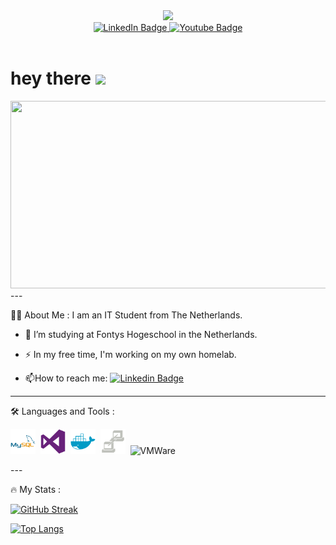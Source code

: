 <div id="header" align="center">
  <img src="https://media.giphy.com/media/M9gbBd9nbDrOTu1Mqx/giphy.gif" width="100"/>
</div>
<div id="badges" align="center">
  <a href="https://www.linkedin.com/in/randy-kramer-593ab1220/">
    <img src="https://img.shields.io/badge/LinkedIn-blue?style=for-the-badge&logo=linkedin&logoColor=white" alt="LinkedIn Badge"/>
  </a>
  <a href="https://instagram.com/randykramer_/">
    <img src="https://img.shields.io/badge/Instagram-red?style=for-the-badge&logo=instagram&logoColor=white" alt="Youtube Badge"/>
  </a>
</div>
<div align="center">
  <img src="https://komarev.com/ghpvc/?username=randykramer07&style=flat-square&color=blue" alt=""/>
</div>
<h1>
  hey there
  <img src="https://media.giphy.com/media/hvRJCLFzcasrR4ia7z/giphy.gif" width="30px"/>
</h1>
<div align="center">
  <img src="https://media.giphy.com/media/dWesBcTLavkZuG35MI/giphy.gif" width="600" height="300"/>
</div>
---

:man_technologist: About Me :
I am an IT Student from The Netherlands.

- :telescope: I’m studying at Fontys Hogeschool in the Netherlands.

- :zap: In my free time, I'm working on my own homelab.

- :mailbox:How to reach me: [![Linkedin Badge](https://img.shields.io/badge/linkedin-blue?style=flat&logo=Linkedin&logoColor=white)](https://www.linkedin.com/in/randy-kramer-593ab1220)
---
:hammer_and_wrench: Languages and Tools :
<div>
  
  <img src="https://github.com/devicons/devicon/blob/master/icons/mysql/mysql-original-wordmark.svg" title="MySQL"  alt="MySQL" width="40" height="40"/>&nbsp;
  <img src="https://github.com/devicons/devicon/blob/master/icons/visualstudio/visualstudio-plain.svg" title="VisualStudio" alt="VisualStudio" width="40" height="40"/>&nbsp;
  <img src="https://github.com/devicons/devicon/blob/master/icons/docker/docker-plain.svg" title="Docker" alt="Docker" width="40" height="40"/>&nbsp;
  <img src="https://github.com/devicons/devicon/blob/master/icons/putty/putty-plain.svg" title="Putty" alt="Putty" width="40" height="40"/>&nbsp;
  <img src="https://upload.wikimedia.org/wikipedia/commons/thumb/5/5a/Vmware_workstation_16_icon.svg/481px-Vmware_workstation_16_icon.svg.png" title="VMWare" alt="VMWare" width="40" height="40"/>&nbsp;
</div>
---

:fire: My Stats :

[![GitHub Streak](http://github-readme-streak-stats.herokuapp.com?user=randykramer07&theme=dark&background=000000)](https://git.io/streak-stats)

[![Top Langs](https://github-readme-stats.vercel.app/api/top-langs/?username=randykramer07)](https://github.com/anuraghazra/github-readme-stats)
